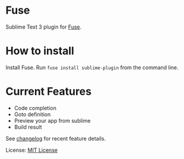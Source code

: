 Fuse
==================
Sublime Text 3 plugin for [Fuse](https://www.fusetools.com/). 

How to install
=================
Install Fuse. 
Run `fuse install sublime-plugin` from the command line.

Current Features
=================
* Code completion
* Goto definition
* Preview your app from sublime
* Build result

See [changelog](CHANGELOG.md) for recent feature details.

License: [MIT License](LICENSE.txt)

